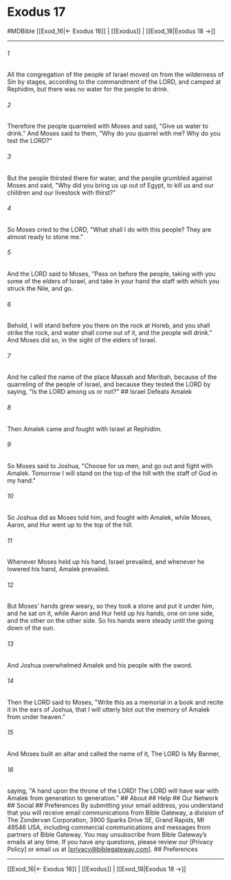 # Exodus 17
#MDBible
[[Exod_16|← Exodus 16]] | [[Exodus]] | [[Exod_18|Exodus 18 →]]

***


###### 1 
All the congregation of the people of Israel moved on from the wilderness of Sin by stages, according to the commandment of the LORD, and camped at Rephidim, but there was no water for the people to drink. 

###### 2 
Therefore the people quarreled with Moses and said, "Give us water to drink." And Moses said to them, "Why do you quarrel with me? Why do you test the LORD?" 

###### 3 
But the people thirsted there for water, and the people grumbled against Moses and said, "Why did you bring us up out of Egypt, to kill us and our children and our livestock with thirst?" 

###### 4 
So Moses cried to the LORD, "What shall I do with this people? They are almost ready to stone me." 

###### 5 
And the LORD said to Moses, "Pass on before the people, taking with you some of the elders of Israel, and take in your hand the staff with which you struck the Nile, and go. 

###### 6 
Behold, I will stand before you there on the rock at Horeb, and you shall strike the rock, and water shall come out of it, and the people will drink." And Moses did so, in the sight of the elders of Israel. 

###### 7 
And he called the name of the place Massah and Meribah, because of the quarreling of the people of Israel, and because they tested the LORD by saying, "Is the LORD among us or not?" ## Israel Defeats Amalek 

###### 8 
Then Amalek came and fought with Israel at Rephidim. 

###### 9 
So Moses said to Joshua, "Choose for us men, and go out and fight with Amalek. Tomorrow I will stand on the top of the hill with the staff of God in my hand." 

###### 10 
So Joshua did as Moses told him, and fought with Amalek, while Moses, Aaron, and Hur went up to the top of the hill. 

###### 11 
Whenever Moses held up his hand, Israel prevailed, and whenever he lowered his hand, Amalek prevailed. 

###### 12 
But Moses' hands grew weary, so they took a stone and put it under him, and he sat on it, while Aaron and Hur held up his hands, one on one side, and the other on the other side. So his hands were steady until the going down of the sun. 

###### 13 
And Joshua overwhelmed Amalek and his people with the sword. 

###### 14 
Then the LORD said to Moses, "Write this as a memorial in a book and recite it in the ears of Joshua, that I will utterly blot out the memory of Amalek from under heaven." 

###### 15 
And Moses built an altar and called the name of it, The LORD Is My Banner, 

###### 16 
saying, "A hand upon the throne of the LORD! The LORD will have war with Amalek from generation to generation." ## About ## Help ## Our Network ## Social ## Preferences By submitting your email address, you understand that you will receive email communications from Bible Gateway, a division of The Zondervan Corporation, 3900 Sparks Drive SE, Grand Rapids, MI 49546 USA, including commercial communications and messages from partners of Bible Gateway. You may unsubscribe from Bible Gateway&rsquo;s emails at any time. If you have any questions, please review our [Privacy Policy] or email us at [privacy@biblegateway.com]. ## Preferences

***

[[Exod_16|← Exodus 16]] | [[Exodus]] | [[Exod_18|Exodus 18 →]]
